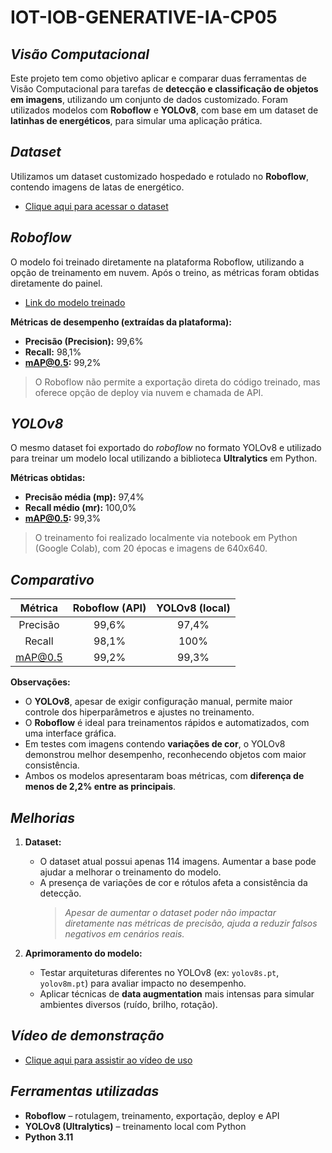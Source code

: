# IOT-IOB-GENERATIVE-IA-CP05

## _Visão Computacional_

Este projeto tem como objetivo aplicar e comparar duas ferramentas de Visão Computacional para tarefas de **detecção e classificação de objetos em imagens**, utilizando um conjunto de dados customizado. Foram utilizados modelos com **Roboflow** e **YOLOv8**, com base em um dataset de **latinhas de energéticos**, para simular uma aplicação prática.

## _Dataset_

Utilizamos um dataset customizado hospedado e rotulado no **Roboflow**, contendo imagens de latas de energético.

- [Clique aqui para acessar o dataset](https://universe.roboflow.com/myfiap-ut6gb/monster-bn5fz-nuvug/dataset/1)

## _Roboflow_

O modelo foi treinado diretamente na plataforma Roboflow, utilizando a opção de treinamento em nuvem. Após o treino, as métricas foram obtidas diretamente do painel.

- [Link do modelo treinado](https://app.roboflow.com/myfiap-ut6gb/monster-bn5fz-nuvug/visualize/1)

**Métricas de desempenho (extraídas da plataforma):**

- **Precisão (Precision):** 99,6%
- **Recall:** 98,1%
- **mAP@0.5:** 99,2%

> O Roboflow não permite a exportação direta do código treinado, mas oferece opção de deploy via nuvem e chamada de API.

## _YOLOv8_

O mesmo dataset foi exportado do _roboflow_ no formato YOLOv8 e utilizado para treinar um modelo local utilizando a biblioteca **Ultralytics** em Python.

**Métricas obtidas:**

- **Precisão média (mp):** 97,4%
- **Recall médio (mr):** 100,0%
- **mAP@0.5:** 99,3%

> O treinamento foi realizado localmente via notebook em Python (Google Colab), com 20 épocas e imagens de 640x640.

## _Comparativo_

| Métrica  | Roboflow (API) | YOLOv8 (local) |
| :------: | :------------: | :------------: |
| Precisão |     99,6%      |     97,4%      |
|  Recall  |     98,1%      |      100%      |
| mAP@0.5  |     99,2%      |     99,3%      |

**Observações:**

- O **YOLOv8**, apesar de exigir configuração manual, permite maior controle dos hiperparâmetros e ajustes no treinamento.
- O **Roboflow** é ideal para treinamentos rápidos e automatizados, com uma interface gráfica.
- Em testes com imagens contendo **variações de cor**, o YOLOv8 demonstrou melhor desempenho, reconhecendo objetos com maior consistência.
- Ambos os modelos apresentaram boas métricas, com **diferença de menos de 2,2% entre as principais**.

## _Melhorias_

1. **Dataset:**

   - O dataset atual possui apenas 114 imagens. Aumentar a base pode ajudar a melhorar o treinamento do modelo.
   - A presença de variações de cor e rótulos afeta a consistência da detecção.
     > _Apesar de aumentar o dataset poder não impactar diretamente nas métricas de precisão, ajuda a reduzir falsos negativos em cenários reais._

2. **Aprimoramento do modelo:**

   - Testar arquiteturas diferentes no YOLOv8 (ex: `yolov8s.pt`, `yolov8m.pt`) para avaliar impacto no desempenho.
   - Aplicar técnicas de **data augmentation** mais intensas para simular ambientes diversos (ruído, brilho, rotação).

## _Vídeo de demonstração_

- [Clique aqui para assistir ao vídeo de uso](https://www.youtube.com/watch?v=n6zei-rEhe0)

## _Ferramentas utilizadas_

- **Roboflow** – rotulagem, treinamento, exportação, deploy e API
- **YOLOv8 (Ultralytics)** – treinamento local com Python
- **Python 3.11**
